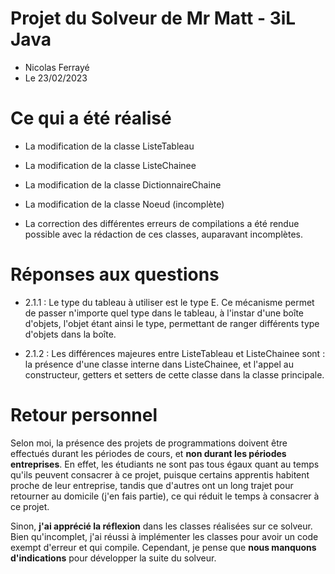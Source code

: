 # Projet du Solveur de Mr Matt - 3iL Java

- Nicolas Ferrayé
- Le 23/02/2023


# Ce qui a été réalisé

- La modification de la classe ListeTableau
- La modification de la classe ListeChainee
- La modification de la classe DictionnaireChaine
- La modification de la classe Noeud (incomplète)

- La correction des différentes erreurs de compilations a été rendue possible avec la rédaction de ces classes, auparavant incomplètes.


# Réponses aux questions

- 2.1.1 : Le type du tableau à utiliser est le type E. Ce mécanisme permet de passer n'importe quel type dans le tableau, à l'instar d'une boîte d'objets, l'objet étant ainsi le type, permettant de ranger différents type d'objets dans la boîte.

- 2.1.2 : Les différences majeures entre ListeTableau et ListeChainee sont : la présence d'une classe interne dans ListeChainee, et l'appel au constructeur, getters et setters de cette classe dans la classe principale.


# Retour personnel

Selon moi, la présence des projets de programmations doivent être effectués durant les périodes de cours, et **non durant les périodes entreprises**. En effet, les étudiants ne sont pas tous égaux quant au temps qu'ils peuvent consacrer à ce projet, puisque certains apprentis habitent proche de leur entreprise, tandis que d'autres ont un long trajet pour retourner au domicile (j'en fais partie), ce qui réduit le temps à consacrer à ce projet.

Sinon, **j'ai apprécié la réflexion** dans les classes réalisées sur ce solveur. Bien qu'incomplet, j'ai réussi à implémenter les classes pour avoir un code exempt d'erreur et qui compile.
Cependant, je pense que **nous manquons d'indications** pour développer la suite du solveur.
